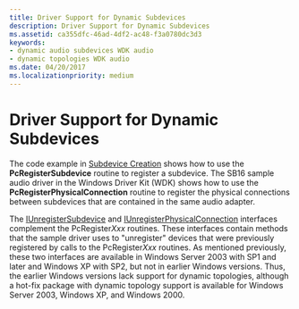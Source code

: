 ```yaml
---
title: Driver Support for Dynamic Subdevices
description: Driver Support for Dynamic Subdevices
ms.assetid: ca355dfc-46ad-4df2-ac48-f3a0780dc3d3
keywords:
- dynamic audio subdevices WDK audio
- dynamic topologies WDK audio
ms.date: 04/20/2017
ms.localizationpriority: medium
---
```


# Driver Support for Dynamic Subdevices


The code example in [Subdevice Creation](subdevice-creation.md) shows how to use the **PcRegisterSubdevice** routine to register a subdevice. The SB16 sample audio driver in the Windows Driver Kit (WDK) shows how to use the **PcRegisterPhysicalConnection** routine to register the physical connections between subdevices that are contained in the same audio adapter.

The [IUnregisterSubdevice](https://msdn.microsoft.com/library/windows/hardware/ff537030) and [IUnregisterPhysicalConnection](https://msdn.microsoft.com/library/windows/hardware/ff537022) interfaces complement the PcRegister*Xxx* routines. These interfaces contain methods that the sample driver uses to "unregister" devices that were previously registered by calls to the PcRegister*Xxx* routines. As mentioned previously, these two interfaces are available in Windows Server 2003 with SP1 and later and Windows XP with SP2, but not in earlier Windows versions. Thus, the earlier Windows versions lack support for dynamic topologies, although a hot-fix package with dynamic topology support is available for Windows Server 2003, Windows XP, and Windows 2000.

 

 




